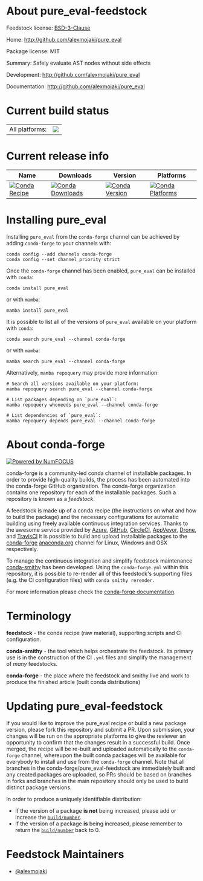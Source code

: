 About pure_eval-feedstock
=========================

Feedstock license: [BSD-3-Clause](https://github.com/conda-forge/pure_eval-feedstock/blob/main/LICENSE.txt)

Home: http://github.com/alexmojaki/pure_eval

Package license: MIT

Summary: Safely evaluate AST nodes without side effects

Development: http://github.com/alexmojaki/pure_eval

Documentation: http://github.com/alexmojaki/pure_eval

Current build status
====================


<table><tr><td>All platforms:</td>
    <td>
      <a href="https://dev.azure.com/conda-forge/feedstock-builds/_build/latest?definitionId=8752&branchName=main">
        <img src="https://dev.azure.com/conda-forge/feedstock-builds/_apis/build/status/pure_eval-feedstock?branchName=main">
      </a>
    </td>
  </tr>
</table>

Current release info
====================

| Name | Downloads | Version | Platforms |
| --- | --- | --- | --- |
| [![Conda Recipe](https://img.shields.io/badge/recipe-pure_eval-green.svg)](https://anaconda.org/conda-forge/pure_eval) | [![Conda Downloads](https://img.shields.io/conda/dn/conda-forge/pure_eval.svg)](https://anaconda.org/conda-forge/pure_eval) | [![Conda Version](https://img.shields.io/conda/vn/conda-forge/pure_eval.svg)](https://anaconda.org/conda-forge/pure_eval) | [![Conda Platforms](https://img.shields.io/conda/pn/conda-forge/pure_eval.svg)](https://anaconda.org/conda-forge/pure_eval) |

Installing pure_eval
====================

Installing `pure_eval` from the `conda-forge` channel can be achieved by adding `conda-forge` to your channels with:

```
conda config --add channels conda-forge
conda config --set channel_priority strict
```

Once the `conda-forge` channel has been enabled, `pure_eval` can be installed with `conda`:

```
conda install pure_eval
```

or with `mamba`:

```
mamba install pure_eval
```

It is possible to list all of the versions of `pure_eval` available on your platform with `conda`:

```
conda search pure_eval --channel conda-forge
```

or with `mamba`:

```
mamba search pure_eval --channel conda-forge
```

Alternatively, `mamba repoquery` may provide more information:

```
# Search all versions available on your platform:
mamba repoquery search pure_eval --channel conda-forge

# List packages depending on `pure_eval`:
mamba repoquery whoneeds pure_eval --channel conda-forge

# List dependencies of `pure_eval`:
mamba repoquery depends pure_eval --channel conda-forge
```


About conda-forge
=================

[![Powered by
NumFOCUS](https://img.shields.io/badge/powered%20by-NumFOCUS-orange.svg?style=flat&colorA=E1523D&colorB=007D8A)](https://numfocus.org)

conda-forge is a community-led conda channel of installable packages.
In order to provide high-quality builds, the process has been automated into the
conda-forge GitHub organization. The conda-forge organization contains one repository
for each of the installable packages. Such a repository is known as a *feedstock*.

A feedstock is made up of a conda recipe (the instructions on what and how to build
the package) and the necessary configurations for automatic building using freely
available continuous integration services. Thanks to the awesome service provided by
[Azure](https://azure.microsoft.com/en-us/services/devops/), [GitHub](https://github.com/),
[CircleCI](https://circleci.com/), [AppVeyor](https://www.appveyor.com/),
[Drone](https://cloud.drone.io/welcome), and [TravisCI](https://travis-ci.com/)
it is possible to build and upload installable packages to the
[conda-forge](https://anaconda.org/conda-forge) [anaconda.org](https://anaconda.org/)
channel for Linux, Windows and OSX respectively.

To manage the continuous integration and simplify feedstock maintenance
[conda-smithy](https://github.com/conda-forge/conda-smithy) has been developed.
Using the ``conda-forge.yml`` within this repository, it is possible to re-render all of
this feedstock's supporting files (e.g. the CI configuration files) with ``conda smithy rerender``.

For more information please check the [conda-forge documentation](https://conda-forge.org/docs/).

Terminology
===========

**feedstock** - the conda recipe (raw material), supporting scripts and CI configuration.

**conda-smithy** - the tool which helps orchestrate the feedstock.
                   Its primary use is in the construction of the CI ``.yml`` files
                   and simplify the management of *many* feedstocks.

**conda-forge** - the place where the feedstock and smithy live and work to
                  produce the finished article (built conda distributions)


Updating pure_eval-feedstock
============================

If you would like to improve the pure_eval recipe or build a new
package version, please fork this repository and submit a PR. Upon submission,
your changes will be run on the appropriate platforms to give the reviewer an
opportunity to confirm that the changes result in a successful build. Once
merged, the recipe will be re-built and uploaded automatically to the
`conda-forge` channel, whereupon the built conda packages will be available for
everybody to install and use from the `conda-forge` channel.
Note that all branches in the conda-forge/pure_eval-feedstock are
immediately built and any created packages are uploaded, so PRs should be based
on branches in forks and branches in the main repository should only be used to
build distinct package versions.

In order to produce a uniquely identifiable distribution:
 * If the version of a package **is not** being increased, please add or increase
   the [``build/number``](https://docs.conda.io/projects/conda-build/en/latest/resources/define-metadata.html#build-number-and-string).
 * If the version of a package **is** being increased, please remember to return
   the [``build/number``](https://docs.conda.io/projects/conda-build/en/latest/resources/define-metadata.html#build-number-and-string)
   back to 0.

Feedstock Maintainers
=====================

* [@alexmojaki](https://github.com/alexmojaki/)

